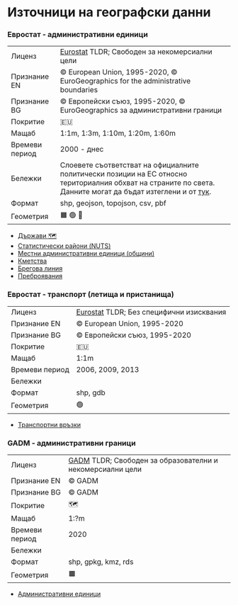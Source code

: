 # Източници на географски данни


### Евростат - административни единици
|                                 |   |
|---------------------------------|---|
| Лиценз | [Eurostat](https://ec.europa.eu/eurostat/web/gisco/geodata/reference-data/administrative-units-statistical-units) TLDR; Свободен за некомерсиални цели |
| Признание EN| © European Union, 1995-2020, © EuroGeographics for the administrative boundaries |
| Признание BG| © Европейски съюз, 1995-2020, © EuroGeographics за административни граници |
| Покритие | :eu: |
| Мащаб | 1:1m, 1:3m, 1:10m, 1:20m, 1:60m |
| Времеви период | 2000 - днес |
| Бележки | Слоевете съответстват на официалните политически позиции на ЕС относно териториалния обхват на страните по света. Данните могат да бъдат изтеглени и от [тук](https://gisco-services.ec.europa.eu/distribution/v2/). |
| Формат | shp, geojson, topojson, csv, pbf |
| Геометрия | :orange_square: :green_circle: :straight_ruler: |

- [Държави :world_map:](https://ec.europa.eu/eurostat/web/gisco/geodata/reference-data/administrative-units-statistical-units/countries)
- [Статистически райони (NUTS)](https://ec.europa.eu/eurostat/web/gisco/geodata/reference-data/administrative-units-statistical-units/nuts)
- [Местни административни единици (общини)](https://ec.europa.eu/eurostat/web/gisco/geodata/reference-data/administrative-units-statistical-units/lau)
- [Кметства](https://ec.europa.eu/eurostat/web/gisco/geodata/reference-data/administrative-units-statistical-units/communes)
- [Брегова линия](https://ec.europa.eu/eurostat/web/gisco/geodata/reference-data/administrative-units-statistical-units/coastal)
- [Преброявания](https://ec.europa.eu/eurostat/web/gisco/geodata/reference-data/administrative-units-statistical-units/census)


### Евростат - транспорт (летища и пристанища)
|                                 |   |
|---------------------------------|---|
| Лиценз | [Eurostat](https://ec.europa.eu/eurostat/web/gisco/geodata/reference-data/transport-networks) TLDR; Без специфични изисквания |
| Признание EN| © European Union, 1995-2020 |
| Признание BG| © Европейски съюз, 1995-2020 |
| Покритие | :eu: |
| Мащаб | 1:1m |
| Времеви период | 2006, 2009, 2013 |
| Бележки |  |
| Формат | shp, gdb |
| Геометрия | :green_circle: |

- [Транспортни връзки](https://ec.europa.eu/eurostat/web/gisco/geodata/reference-data/transport-networks)


### GADM - административни граници

|                                 |   |
|---------------------------------|---|
| Лиценз | [GADM](https://gadm.org/license.html) TLDR; Свободен за образователни и некомерсиални цели |
| Признание EN| © GADM |
| Признание BG| © GADM |
| Покритие | :world_map: |
| Мащаб | 1:?m |
| Времеви период | 2020 |
| Бележки |  |
| Формат | shp, gpkg, kmz, rds |
| Геометрия | :orange_square: |

- [Административни единици](https://gadm.org/download_world.html)
